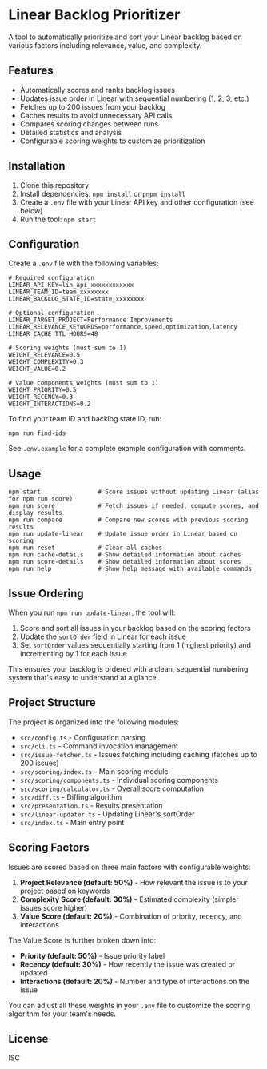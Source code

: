 # Linear Backlog Prioritizer

A tool to automatically prioritize and sort your Linear backlog based on various factors including relevance, value, and complexity.

## Features

- Automatically scores and ranks backlog issues
- Updates issue order in Linear with sequential numbering (1, 2, 3, etc.)
- Fetches up to 200 issues from your backlog
- Caches results to avoid unnecessary API calls
- Compares scoring changes between runs
- Detailed statistics and analysis
- Configurable scoring weights to customize prioritization

## Installation

1. Clone this repository
2. Install dependencies: `npm install` or `pnpm install`
3. Create a `.env` file with your Linear API key and other configuration (see below)
4. Run the tool: `npm start`

## Configuration

Create a `.env` file with the following variables:

```
# Required configuration
LINEAR_API_KEY=lin_api_xxxxxxxxxxxx
LINEAR_TEAM_ID=team_xxxxxxxx
LINEAR_BACKLOG_STATE_ID=state_xxxxxxxx

# Optional configuration
LINEAR_TARGET_PROJECT=Performance Improvements
LINEAR_RELEVANCE_KEYWORDS=performance,speed,optimization,latency
LINEAR_CACHE_TTL_HOURS=48

# Scoring weights (must sum to 1)
WEIGHT_RELEVANCE=0.5
WEIGHT_COMPLEXITY=0.3
WEIGHT_VALUE=0.2

# Value components weights (must sum to 1)
WEIGHT_PRIORITY=0.5
WEIGHT_RECENCY=0.3
WEIGHT_INTERACTIONS=0.2
```

To find your team ID and backlog state ID, run:

```
npm run find-ids
```

See `.env.example` for a complete example configuration with comments.

## Usage

```
npm start                # Score issues without updating Linear (alias for npm run score)
npm run score            # Fetch issues if needed, compute scores, and display results
npm run compare          # Compare new scores with previous scoring results
npm run update-linear    # Update issue order in Linear based on scoring
npm run reset            # Clear all caches
npm run cache-details    # Show detailed information about caches
npm run score-details    # Show detailed information about scores
npm run help             # Show help message with available commands
```

## Issue Ordering

When you run `npm run update-linear`, the tool will:

1. Score and sort all issues in your backlog based on the scoring factors
2. Update the `sortOrder` field in Linear for each issue
3. Set `sortOrder` values sequentially starting from 1 (highest priority) and incrementing by 1 for each issue

This ensures your backlog is ordered with a clean, sequential numbering system that's easy to understand at a glance.

## Project Structure

The project is organized into the following modules:

- `src/config.ts` - Configuration parsing
- `src/cli.ts` - Command invocation management
- `src/issue-fetcher.ts` - Issues fetching including caching (fetches up to 200 issues)
- `src/scoring/index.ts` - Main scoring module
- `src/scoring/components.ts` - Individual scoring components
- `src/scoring/calculator.ts` - Overall score computation
- `src/diff.ts` - Diffing algorithm
- `src/presentation.ts` - Results presentation
- `src/linear-updater.ts` - Updating Linear's sortOrder
- `src/index.ts` - Main entry point

## Scoring Factors

Issues are scored based on three main factors with configurable weights:

1. **Project Relevance (default: 50%)** - How relevant the issue is to your project based on keywords
2. **Complexity Score (default: 30%)** - Estimated complexity (simpler issues score higher)
3. **Value Score (default: 20%)** - Combination of priority, recency, and interactions

The Value Score is further broken down into:
- **Priority (default: 50%)** - Issue priority label
- **Recency (default: 30%)** - How recently the issue was created or updated
- **Interactions (default: 20%)** - Number and type of interactions on the issue

You can adjust all these weights in your `.env` file to customize the scoring algorithm for your team's needs.

## License

ISC

